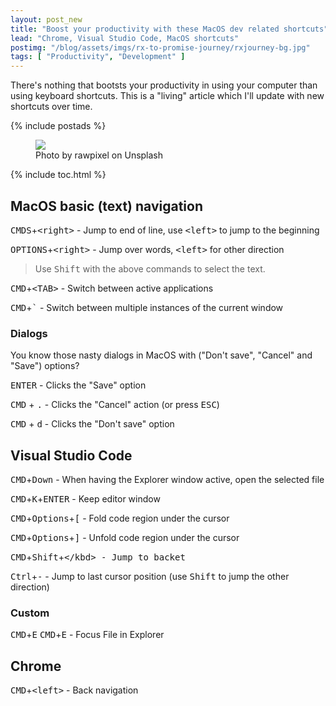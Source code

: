 ```yaml
---
layout: post_new
title: "Boost your productivity with these MacOS dev related shortcuts"
lead: "Chrome, Visual Studio Code, MacOS shortcuts"
postimg: "/blog/assets/imgs/rx-to-promise-journey/rxjourney-bg.jpg"
tags: [ "Productivity", "Development" ]
---
```


<div class="article-intro">
  There's nothing that bootsts your productivity in using your computer than using keyboard shortcuts. This is a "living" article
  which I'll update with new shortcuts over time.
</div>

{% include postads %}

<figure class="image--wide">
    <img src="/blog/assets/imgs/rx-to-promise-journey/rxjourney-bg.jpg">
    <figcaption>Photo by rawpixel on Unsplash</figcaption>
</figure>

{% include toc.html %}

## MacOS basic (text) navigation

<kbd>CMDS</kbd>+<kbd>&lt;right&gt;</kbd> - Jump to end of line, use <kbd>&lt;left&gt;</kbd> to jump to the beginning

<kbd>OPTIONS</kbd>+<kbd>&lt;right&gt;</kbd> - Jump over words, <kbd>&lt;left&gt;</kbd> for other direction

> Use <kbd>Shift</kbd> with the above commands to select the text.

<kbd>CMD</kbd>+<kbd>&lt;TAB&gt;</kbd> - Switch between active applications

<kbd>CMD</kbd>+<kbd>`</kbd> - Switch between multiple instances of the current window

### Dialogs

You know those nasty dialogs in MacOS with ("Don't save", "Cancel" and "Save") options?

<kbd>ENTER</kbd> - Clicks the "Save" option

<kbd>CMD</kbd> + <kbd>.</kbd> - Clicks the "Cancel" action (or press <kbd>ESC</kbd>)

<kbd>CMD</kbd> + <kbd>d</kbd> - Clicks the "Don't save" option


## Visual Studio Code

<kbd>CMD</kbd>+<kbd>Down</kbd> - When having the Explorer window active, open the selected file

<kbd>CMD</kbd>+<kbd>K</kbd>+<kbd>ENTER</kbd> - Keep editor window

<kbd>CMD</kbd>+<kbd>Options</kbd>+<kbd>[</kbd> - Fold code region under the cursor

<kbd>CMD</kbd>+<kbd>Options</kbd>+<kbd>]</kbd> - Unfold code region under the cursor

<kbd>CMD</kbd>+<kbd>Shift</kbd>+<kbd>\</kbd> - Jump to backet

<kbd>Ctrl</kbd>+<kbd>-</kbd> - Jump to last cursor position (use <kbd>Shift</kbd> to jump the other direction)

### Custom

<kbd>CMD</kbd>+<kbd>E</kbd> <kbd>CMD</kbd>+<kbd>E</kbd> - Focus File in Explorer

## Chrome

<kbd>CMD</kbd>+<kbd>&lt;left&gt;</kbd> - Back navigation
